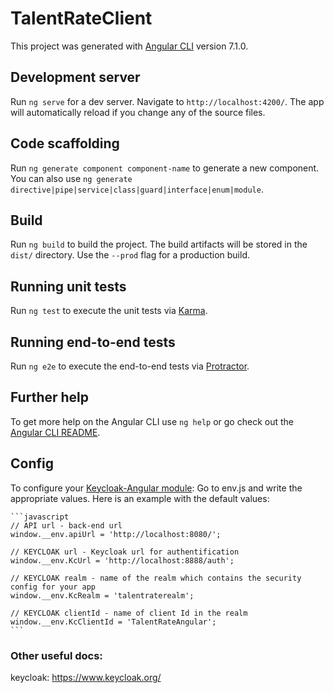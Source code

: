 # TalentRateClient

This project was generated with [Angular CLI](https://github.com/angular/angular-cli) version 7.1.0.

## Development server

Run `ng serve` for a dev server. Navigate to `http://localhost:4200/`. The app will automatically reload if you change any of the source files.

## Code scaffolding

Run `ng generate component component-name` to generate a new component. You can also use `ng generate directive|pipe|service|class|guard|interface|enum|module`.

## Build

Run `ng build` to build the project. The build artifacts will be stored in the `dist/` directory. Use the `--prod` flag for a production build.

## Running unit tests

Run `ng test` to execute the unit tests via [Karma](https://karma-runner.github.io).

## Running end-to-end tests

Run `ng e2e` to execute the end-to-end tests via [Protractor](http://www.protractortest.org/).

## Further help

To get more help on the Angular CLI use `ng help` or go check out the [Angular CLI README](https://github.com/angular/angular-cli/blob/master/README.md).

## Config

To configure your [Keycloak-Angular module](https://www.npmjs.com/package/keycloak-angular):
    Go to env.js and write the appropriate values.
    Here is an example with the default values:

    ```javascript
    // API url - back-end url
    window.__env.apiUrl = 'http://localhost:8080/';

    // KEYCLOAK url - Keycloak url for authentification
    window.__env.KcUrl = 'http://localhost:8888/auth';

    // KEYCLOAK realm - name of the realm which contains the security config for your app
    window.__env.KcRealm = 'talentraterealm';

    // KEYCLOAK clientId - name of client Id in the realm  
    window.__env.KcClientId = 'TalentRateAngular';
    ```

### Other useful docs:
 keycloak: https://www.keycloak.org/
